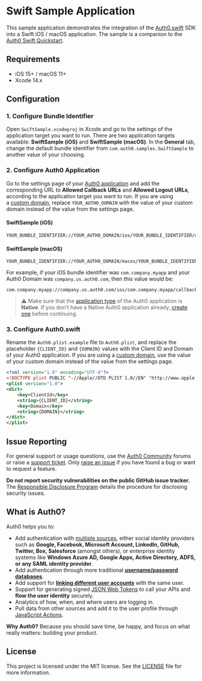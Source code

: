 # Swift Sample Application

This sample application demonstrates the integration of the [Auth0.swift](https://github.com/auth0/Auth0.swift) SDK into a Swift iOS / macOS application. The sample is a companion to the [Auth0 Swift Quickstart](https://auth0.com/docs/quickstart/native/ios-swift).

## Requirements

- iOS 15+ / macOS 11+
- Xcode 14.x

## Configuration

### 1. Configure Bundle Identifier

Open `SwiftSample.xcodeproj` in Xcode and go to the settings of the application target you want to run. There are two application targets available: **SwiftSample (iOS)** and **SwiftSample (macOS)**. In the **General** tab, change the default bundle identifier from `com.auth0.samples.SwiftSample` to another value of your choosing.

### 2. Configure Auth0 Application

Go to the settings page of your [Auth0 application](https://manage.auth0.com/#/applications/) and add the corresponding URL to **Allowed Callback URLs** and **Allowed Logout URLs**, according to the application target you want to run. If you are using a [custom domain](https://auth0.com/docs/customize/custom-domains), replace `YOUR_AUTH0_DOMAIN` with the value of your custom domain instead of the value from the settings page.

#### SwiftSample (iOS)

```text
YOUR_BUNDLE_IDENTIFIER://YOUR_AUTH0_DOMAIN/ios/YOUR_BUNDLE_IDENTIFIER/callback
```

#### SwiftSample (macOS)

```text
YOUR_BUNDLE_IDENTIFIER://YOUR_AUTH0_DOMAIN/macos/YOUR_BUNDLE_IDENTIFIER/callback
```

For example, if your iOS bundle identifier was `com.company.myapp` and your Auth0 Domain was `company.us.auth0.com`, then this value would be:

```text
com.company.myapp://company.us.auth0.com/ios/com.company.myapp/callback
```

> ⚠️ Make sure that the [application type](https://auth0.com/docs/get-started/applications) of the Auth0 application is **Native**. If you don’t have a Native Auth0 application already, [create one](https://auth0.com/docs/get-started/auth0-overview/create-applications/native-apps) before continuing.

### 3. Configure Auth0.swift

Rename the `Auth0.plist.example` file to `Auth0.plist`, and replace the placeholder `{CLIENT_ID}` and `{DOMAIN}` values with the Client ID and Domain of your Auth0 application. If you are using a [custom domain](https://auth0.com/docs/customize/custom-domains), use the value of your custom domain instead of the value from the settings page.

```xml
<?xml version="1.0" encoding="UTF-8"?>
<!DOCTYPE plist PUBLIC "-//Apple//DTD PLIST 1.0//EN" "http://www.apple.com/DTDs/PropertyList-1.0.dtd">
<plist version="1.0">
<dict>
    <key>ClientId</key>
    <string>{CLIENT_ID}</string>
    <key>Domain</key>
    <string>{DOMAIN}</string>
</dict>
</plist>
```

## Issue Reporting

For general support or usage questions, use the [Auth0 Community](https://community.auth0.com/tags/c/sdks/5/swift) forums or raise a [support ticket](https://support.auth0.com/). Only [raise an issue](https://github.com/auth0-samples/auth0-ios-swift-sample/issues) if you have found a bug or want to request a feature.

**Do not report security vulnerabilities on the public GitHub issue tracker.** The [Responsible Disclosure Program](https://auth0.com/responsible-disclosure-policy) details the procedure for disclosing security issues.

## What is Auth0?

Auth0 helps you to:

* Add authentication with [multiple sources](https://auth0.com/docs/authenticate/identity-providers), either social identity providers such as **Google, Facebook, Microsoft Account, LinkedIn, GitHub, Twitter, Box, Salesforce** (amongst others), or enterprise identity systems like **Windows Azure AD, Google Apps, Active Directory, ADFS, or any SAML identity provider**.
* Add authentication through more traditional **[username/password databases](https://auth0.com/docs/authenticate/database-connections/custom-db)**.
* Add support for **[linking different user accounts](https://auth0.com/docs/manage-users/user-accounts/user-account-linking)** with the same user.
* Support for generating signed [JSON Web Tokens](https://auth0.com/docs/secure/tokens/json-web-tokens) to call your APIs and **flow the user identity** securely.
* Analytics of how, when, and where users are logging in.
* Pull data from other sources and add it to the user profile through [JavaScript Actions](https://auth0.com/docs/customize/actions).

**Why Auth0?** Because you should save time, be happy, and focus on what really matters: building your product.

## License

This project is licensed under the MIT license. See the [LICENSE](../LICENSE) file for more information.
